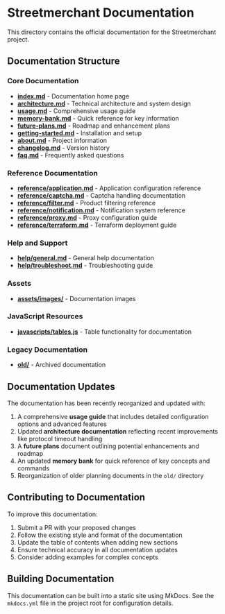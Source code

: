 # Streetmerchant Documentation

This directory contains the official documentation for the Streetmerchant project.

## Documentation Structure

### Core Documentation
- [**index.md**](index.md) - Documentation home page
- [**architecture.md**](architecture.md) - Technical architecture and system design
- [**usage.md**](usage.md) - Comprehensive usage guide
- [**memory-bank.md**](memory-bank.md) - Quick reference for key information
- [**future-plans.md**](future-plans.md) - Roadmap and enhancement plans
- [**getting-started.md**](getting-started.md) - Installation and setup
- [**about.md**](about.md) - Project information
- [**changelog.md**](changelog.md) - Version history
- [**faq.md**](faq.md) - Frequently asked questions

### Reference Documentation
- [**reference/application.md**](reference/application.md) - Application configuration reference
- [**reference/captcha.md**](reference/captcha.md) - Captcha handling documentation
- [**reference/filter.md**](reference/filter.md) - Product filtering reference
- [**reference/notification.md**](reference/notification.md) - Notification system reference
- [**reference/proxy.md**](reference/proxy.md) - Proxy configuration guide
- [**reference/terraform.md**](reference/terraform.md) - Terraform deployment guide

### Help and Support
- [**help/general.md**](help/general.md) - General help documentation
- [**help/troubleshoot.md**](help/troubleshoot.md) - Troubleshooting guide

### Assets
- [**assets/images/**](assets/images/) - Documentation images

### JavaScript Resources
- [**javascripts/tables.js**](javascripts/tables.js) - Table functionality for documentation

### Legacy Documentation
- [**old/**](old/) - Archived documentation

## Documentation Updates

The documentation has been recently reorganized and updated with:

1. A comprehensive **usage guide** that includes detailed configuration options and advanced features
2. Updated **architecture documentation** reflecting recent improvements like protocol timeout handling
3. A **future plans** document outlining potential enhancements and roadmap
4. An updated **memory bank** for quick reference of key concepts and commands
5. Reorganization of older planning documents in the `old/` directory

## Contributing to Documentation

To improve this documentation:

1. Submit a PR with your proposed changes
2. Follow the existing style and format of the documentation
3. Update the table of contents when adding new sections
4. Ensure technical accuracy in all documentation updates
5. Consider adding examples for complex concepts

## Building Documentation

This documentation can be built into a static site using MkDocs. See the `mkdocs.yml` file in the project root for configuration details.